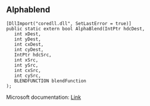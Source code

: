 ## Alphablend

```
[DllImport("coredll.dll", SetLastError = true)]
public static extern bool AlphaBlend(IntPtr hdcDest,
   int xDest,
   int yDest,
   int cxDest,
   int cyDest,
   IntPtr hdcSrc,
   int xSrc,
   int ySrc,
   int cxSrc,
   int cySrc,
   BLENDFUNCTION blendFunction
);
```

Microsoft documentation: [Link](https://docs.microsoft.com/en-us/windows/win32/api/wingdi/nf-wingdi-alphablend)
